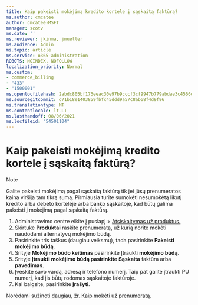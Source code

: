 ```yaml
---
title: Kaip pakeisti mokėjimą kredito kortele į sąskaitą faktūrą?
ms.author: cmcatee
author: cmcatee-MSFT
manager: scotv
ms.date: ''
ms.reviewer: jkinma, jmueller
ms.audience: Admin
ms.topic: article
ms.service: o365-administration
ROBOTS: NOINDEX, NOFOLLOW
localization_priority: Normal
ms.custom:
- commerce_billing
- "433"
- "1500001"
ms.openlocfilehash: 2abdc805bf176eeac30e97b9cccf3cf9947b779abdae3c4566d354854a78b040
ms.sourcegitcommit: d71b18e1403859fbfc45ddd9a57c8ab68f4d9f96
ms.translationtype: MT
ms.contentlocale: lt-LT
ms.lasthandoff: 08/06/2021
ms.locfileid: "54501104"
---
```

# <a name="how-do-i-change-from-credit-card-payments-to-invoice"></a>Kaip pakeisti mokėjimą kredito kortele į sąskaitą faktūrą?

> [!NOTE]
> Galite pakeisti mokėjimą pagal sąskaitą faktūrą tik jei jūsų prenumeratos kaina viršija tam tikrą sumą. Pirmiausia turite sumokėti nesumokėtą likutį kredito arba debeto kortelėje arba banko sąskaitoje, kad būtų galima pakeisti į mokėjimą pagal sąskaitą faktūrą.

1. Administravimo centre eikite į puslapį  >  [Atsiskaitymas už produktus.](https://go.microsoft.com/fwlink/p/?linkid=842054)
2. Skirtuke **Produktai** raskite prenumeratą, už kurią norite mokėti naudodami alternatyvų mokėjimo būdą.
3. Pasirinkite tris taškus (daugiau veiksmų), tada pasirinkite **Pakeisti mokėjimo būdą**.
4. Srityje **Mokėjimo būdo keitimas** pasirinkite Įtraukti **mokėjimo būdą**.
5. Srityje **Įtraukti mokėjimo būdą pasirinkite Sąskaita** faktūra arba **pavedimas**.
6. Įveskite savo vardą, adresą ir telefono numerį. Taip pat galite įtraukti PU numerį, kad jis būtų rodomas sąskaitoje faktūroje.
7. Kai baigsite, pasirinkite **Įrašyti**.

Norėdami sužinoti daugiau, [žr. Kaip mokėti už prenumeratą](/microsoft-365/commerce/billing-and-payments/pay-for-your-subscription).
